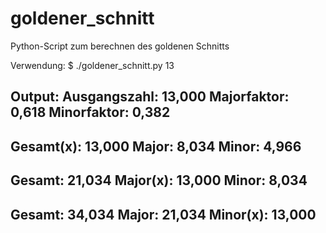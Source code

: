 # goldener_schnitt
Python-Script zum berechnen des goldenen Schnitts

Verwendung:
$ ./goldener_schnitt.py 13

Output:
Ausgangszahl:        13,000
Majorfaktor:          0,618
Minorfaktor:          0,382
---------------------------- 

Gesamt(x):           13,000
Major:                8,034
Minor:                4,966
---------------------------- 

Gesamt:              21,034
Major(x):            13,000
Minor:                8,034
---------------------------- 

Gesamt:              34,034
Major:               21,034
Minor(x):            13,000
---------------------------- 
